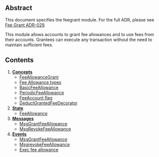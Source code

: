 <!--
order: 0
title: Fee grant
parent:
  title: "feegrant"
-->

## Abstract

This document specifies the feegrant module. For the full ADR, please see [Fee Grant ADR-029](https://github.com/cosmos/cosmos-sdk/blob/v0.40.0/docs/architecture/adr-029-fee-grant-module.md).

This module allows accounts to grant fee allowances and to use fees from their accounts. Grantees can execute any transaction without the need to maintain sufficient fees.

## Contents

1. **[Concepts](01_concepts.md)**
    - [FeeAllowanceGrant](01_concepts.md#feeallowancegrant)
    - [Fee Allowance types](01_concepts.md#fee-allowance-types)
    - [BasicFeeAllowance](01_concepts.md#basicfeeallowance)
    - [PeriodicFeeAllowance](01_concepts.md#periodicfeeallowance)
    - [FeeAccount flag](01_concepts.md#feeaccount-flag)
    - [DeductGrantedFeeDecorator](01_concepts.md#deductgrantedfeedecorator)
2. **[State](02_state.md)**
    - [FeeAllowance](02_state.md#feeallowance)
3. **[Messages](03_messages.md)**
    - [MsgGrantFeeAllowance](03_messages.md#msggrantfeeallowance)
    - [MsgRevokeFeeAllowance](03_messages.md#msgrevokefeeallowance)
3. **[Events](04_events.md)**
    - [MsgGrantFeeAllowance](04_events.md#msggrantfeeallowance)
    - [MsgrevokeFeeAllowance](04_events.md#msgrevokefeeallowance)
    - [Exec fee allowance](04_events.md#exec-fee-allowance)
    
